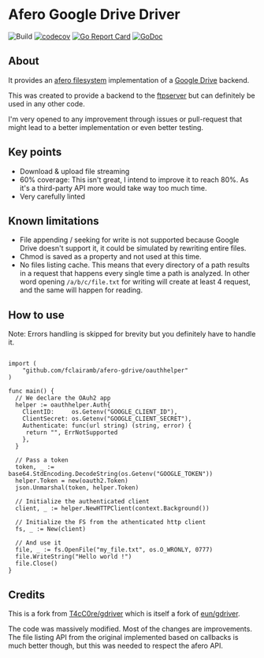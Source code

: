 # Afero Google Drive Driver

![Build](https://github.com/fclairamb/afero-gdrive/workflows/Build/badge.svg)
[![codecov](https://codecov.io/gh/fclairamb/afero-gdrive/branch/master/graph/badge.svg?token=ZPOTDLRY7Y)](https://codecov.io/gh/fclairamb/afero-gdrive)
[![Go Report Card](https://goreportcard.com/badge/fclairamb/afero-gdrive)](https://goreportcard.com/report/fclairamb/afero-gdrive)
[![GoDoc](https://godoc.org/github.com/fclairamb/afero-gdrive?status.svg)](https://godoc.org/github.com/fclairamb/afero-gdrive)

## About
It provides an [afero filesystem](https://github.com/spf13/afero/) implementation of a [Google Drive](https://developers.google.com/drive) backend.

This was created to provide a backend to the [ftpserver](https://github.com/fclairamb/ftpserver) but can definitely be used in any other code.

I'm very opened to any improvement through issues or pull-request that might lead to a better implementation or even better testing.

## Key points
- Download & upload file streaming
- 60% coverage: This isn't great, I intend to improve it to reach 80%. As it's a third-party API more would take way too much time.
- Very carefully linted


## Known limitations
- File appending / seeking for write is not supported because Google Drive doesn't support it, it could be simulated by rewriting entire files.
- Chmod is saved as a property and not used at this time.
- No files listing cache. This means that every directory of a path results in a request that happens every single time a path is analyzed. In other word opening `/a/b/c/file.txt` for writing will create at least 4 request, and the same will happen for reading.

## How to use
Note: Errors handling is skipped for brevity but you definitely have to handle it.
```golang

import (
	"github.com/fclairamb/afero-gdrive/oauthhelper"
)

func main() {
  // We declare the OAuh2 app
  helper := oauthhelper.Auth{
    ClientID:     os.Getenv("GOOGLE_CLIENT_ID"),
    ClientSecret: os.Getenv("GOOGLE_CLIENT_SECRET"),
    Authenticate: func(url string) (string, error) {
     return "", ErrNotSupported
    },
  }

  // Pass a token 
  token, _ := base64.StdEncoding.DecodeString(os.Getenv("GOOGLE_TOKEN"))
  helper.Token = new(oauth2.Token)
  json.Unmarshal(token, helper.Token)
	
  // Initialize the authenticated client
  client, _ := helper.NewHTTPClient(context.Background())
  
  // Initialize the FS from the athenticated http client
  fs, _ := New(client)

  // And use it
  file, _ := fs.OpenFile("my_file.txt", os.O_WRONLY, 0777)
  file.WriteString("Hello world !")
  file.Close()
}
```


## Credits
This is a fork from [T4cC0re/gdriver](https://github.com/T4cC0re/gdriver) which is itself a fork of [eun/gdriver](https://github.com/eun/gdriver).

The code was massively modified. Most of the changes are improvements. The file listing API from the original implemented based on callbacks is much better though,  but this was needed to respect the afero API.
